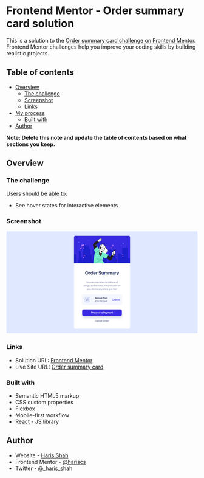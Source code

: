 # Frontend Mentor - Order summary card solution

This is a solution to the [Order summary card challenge on Frontend Mentor](https://www.frontendmentor.io/challenges/order-summary-component-QlPmajDUj). Frontend Mentor challenges help you improve your coding skills by building realistic projects.

## Table of contents

- [Overview](#overview)
  - [The challenge](#the-challenge)
  - [Screenshot](#screenshot)
  - [Links](#links)
- [My process](#my-process)
  - [Built with](#built-with)
- [Author](#author)

**Note: Delete this note and update the table of contents based on what sections you keep.**

## Overview

### The challenge

Users should be able to:

- See hover states for interactive elements

### Screenshot

![](./fem-order-comp.png)

### Links

- Solution URL: [Frontend Mentor](https://www.frontendmentor.io/solutions/built-with-react-and-css-4rbH42_MG)
- Live Site URL: [Order summary card](https://fem-order-component.netlify.app/)

### Built with

- Semantic HTML5 markup
- CSS custom properties
- Flexbox
- Mobile-first workflow
- [React](https://reactjs.org/) - JS library

## Author

- Website - [Haris Shah](https://www.harisshah.codes/)
- Frontend Mentor - [@hariscs](https://www.frontendmentor.io/profile/hariscs)
- Twitter - [@\_haris_shah](https://www.twitter.com/_haris_shah)
